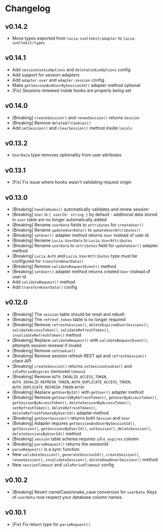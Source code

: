 # Changelog

## v0.14.2

-   Move types exported from `lucia-sveltekit/adapter` to `lucia-sveltekit/types`

## v0.14.1

-   Add `sessionCookieOptions` and `deleteCookieOptions` config
-   Add support for session adapters
-   Add `adapter.user` and `adapter.session` config
-   Make `getSessionAndUserBySessionId()` adapter method optional
-   [Fix] Sessions renewed inside hooks are properly being set

## v0.14.0

-   [Breaking] `createSession()` and `renewSession()` returns `Session`
-   [Breaking] Remove `deleteAllCookies()`
-   Add `setSession()` and `clearSession()` method inside `locals`

## v0.13.2

-   `UserData` type removes optionality from user attributes

## v0.13.1

-   [Fix] Fix issue where hooks wasn't validating request origin

## v0.13.0

-   [Breaking] `handleHooks()` automatically validates and renew session
-   [Breaking] `User` is `{ userId: string }` by default - additional data stored in `user` table are no longer automatically added
-   [Breaking] Rename `userData` fields to `attributes` for `createUser()`
-   [Breaking] Rename `updateUserData()` to `updateUserAttributes()`
-   [Breaking] `setUser()` adapter method returns `User` instead of user id
-   [Breaking] Rename `Lucia.UserData` to `Lucia.UserAttributes`
-   [Breaking] Rename `userData` to `attributes` field for `updateUser()` adapter method
-   [Breaking] `Lucia.Auth` and `Lucia.UserAttributes` type must be configured for `transformUserData()`
-   [Breaking] Remove `validateRequestEvent()` method
-   [Breaking] `setUser()` adapter method returns created `User` instead of user id
-   Add `validateRequest()` method
-   Add `transformUserData()` config

## v0.12.0

-   [Breaking] The `session` table should be reset and rebuilt
-   [Breaking] The `refresh_token` table is no longer required
-   [Breaking] Remove `refreshSession()`, `deleteExpiredUserSessions()`, `validateAccessToken()`, `validateRefreshToken()`, `invalidateRefreshToken()` method
-   [Breaking] Replace `validateRequest()` with `validateRequestEvent()`, attempts session renewal if invalid
-   [Breaking] Remove `setCookie()`
-   [Breaking] Remove session refresh REST api and `refreshSession()` client API
-   [Breaking] `createSession()` returns `setSessionCookie()` and `idlePeriodExpires` (removed `tokens`)
-   [Breaking] Remove `AUTH_INVALID_ACCESS_TOKEN`, `AUTH_INVALID_REFRESH_TOKEN`, `AUTH_DUPLICATE_ACCESS_TOKEN`, `AUTH_DUPLICATE_REFRESH_TOKEN` error
-   [Breaking] Replace `getUserById()` with `getUser()` adapter method
-   [Breaking] Remove `getUserIdByRefreshToken()`, `getUserByAccessToken()`, `getSessionByAccessToken()`, `deleteSessionByAccessToken()`, `setRefreshToken()`, `deleteRefreshToken()`, `deleteRefreshTokensByUserId()` adapter method
-   [Breaking] `getUserSession()` returns both `Session` and `User`
-   [Breaking] Adapter requires `getSessionAndUserBySessionId()`, `getSession()`, `getSessionsByUserId()`, `setSession()`, `deleteSession()`, `deleteSessionsByUserId()` method
-   [Breaking] `session` table schema requires `idle_expires` column
-   [Breaking] `parseRequest()` returns the sessionId
-   `parseRequest()` is a sync function
-   New `validateSession()`, `generateSessionId()`, `createSession()`, `renewSession()`, `invalidateSession()`, `deleteDeadUserSessions()` method
-   New `sessionTimeout` and `idlePeriodTimeout` config

## v0.10.2

-   [Breaking] Revert camelCase/snake_case conversion for `userData`. Keys of `userData` now respect your database column names.

## v0.10.1

-   [Fix] Fix return type for `parseRequest()`.
